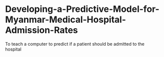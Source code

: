 # Developing-a-Predictive-Model-for-Myanmar-Medical-Hospital-Admission-Rates
To teach a computer to predict if a patient should be admitted to the hospital
